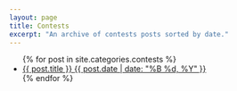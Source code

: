 ```yaml
---
layout: page
title: Contests
excerpt: "An archive of contests posts sorted by date."
---
```


<ul class="post-list">
{% for post in site.categories.contests %} 
  <li><article><a href="{{ site.url }}{{ post.url }}">{{ post.title }} <span class="entry-date"><time datetime="{{ post.date | date_to_xmlschema }}">{{ post.date | date: "%B %d, %Y" }}</time></span></a></article></li>
{% endfor %}
</ul>
